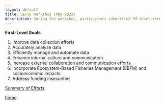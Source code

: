 ```yaml
---
layout: default
title: SEFSC Workshop (May 2022)
description: During the workshop, participants identified 39 short-term, actionable projects, aka local projects (LPs), nested under 7 long-term goals.
---
```


**First-Level Goals**

1. Improve data collection efforts
2. Accurately analyze data
3. Efficiently manage and automate data
4. Enhance internal culture and communication
5. Increase external collaboration and communication efforts
6. Incorporate Ecosystem-Based Fisheries Management (EBFM) and socioeconomic impacts
7. Address funding insecurities

<a href="SEFSC/SFD-CFB-Caribbean-Strategic-Planning/blob/032761781b10d603e97020252d1187050e1a42b6/.github/workflows/assets/SummaryOfEfforts_SEFSC.pdf" target="_blank">Summary of Efforts</a>

[home](./)
